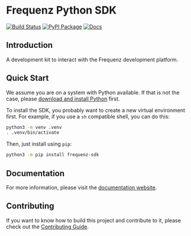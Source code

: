 # Frequenz Python SDK

[![Build Status](https://github.com/frequenz-floss/frequenz-sdk-python/actions/workflows/ci.yaml/badge.svg)](https://github.com/frequenz-floss/frequenz-sdk-python/actions/workflows/ci.yaml)
[![PyPI Package](https://img.shields.io/pypi/v/frequenz-sdk)](https://pypi.org/project/frequenz-sdk/)
[![Docs](https://img.shields.io/badge/docs-latest-informational)](https://frequenz-floss.github.io/frequenz-sdk-python/)

## Introduction

A development kit to interact with the Frequenz development platform.

## Quick Start

We assume you are on a system with Python available. If that is not the case,
please [download and install Python](https://www.python.org/downloads/) first.

To install the SDK, you probably want to create a new virtual environment first.
For example, if you use a `sh` compatible shell, you can do this:

```sh
python3 -m venv .venv
. .venv/bin/activate
```

Then, just install using `pip`:

```sh
python3 -m pip install frequenz-sdk
```

## Documentation

For more information, please visit the [documentation
website](https://frequenz-floss.github.io/frequenz-sdk-python/).

## Contributing

If you want to know how to build this project and contribute to it, please
check out the [Contributing Guide](CONTRIBUTING.md).
